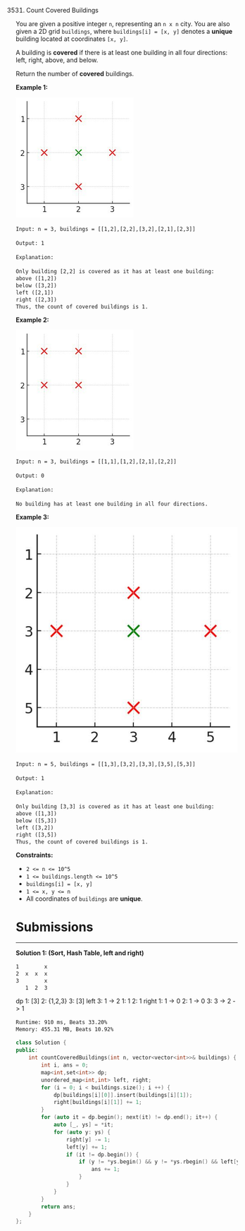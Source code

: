3531. Count Covered Buildings

You are given a positive integer `n`, representing an `n x n` city. You are also given a 2D grid `buildings`, where `buildings[i] = [x, y]` denotes a **unique** building located at coordinates `[x, y]`.

A building is **covered** if there is at least one building in all four directions: left, right, above, and below.

Return the number of **covered** buildings.

 

**Example 1:**

![3531_telegram-cloud-photo-size-5-6212982906394101085-m.jpg](img/3531_telegram-cloud-photo-size-5-6212982906394101085-m.jpg)
```
Input: n = 3, buildings = [[1,2],[2,2],[3,2],[2,1],[2,3]]

Output: 1

Explanation:

Only building [2,2] is covered as it has at least one building:
above ([1,2])
below ([3,2])
left ([2,1])
right ([2,3])
Thus, the count of covered buildings is 1.
```

**Example 2:**

![3531_telegram-cloud-photo-size-5-6212982906394101086-m.jpg](img/3531_telegram-cloud-photo-size-5-6212982906394101086-m.jpg)
```
Input: n = 3, buildings = [[1,1],[1,2],[2,1],[2,2]]

Output: 0

Explanation:

No building has at least one building in all four directions.
```

**Example 3:**

![3531_telegram-cloud-photo-size-5-6248862251436067566-x.jpg](img/3531_telegram-cloud-photo-size-5-6248862251436067566-x.jpg)
```
Input: n = 5, buildings = [[1,3],[3,2],[3,3],[3,5],[5,3]]

Output: 1

Explanation:

Only building [3,3] is covered as it has at least one building:
above ([1,3])
below ([5,3])
left ([3,2])
right ([3,5])
Thus, the count of covered buildings is 1.
```

**Constraints:**

* `2 <= n <= 10^5`
* `1 <= buildings.length <= 10^5` 
* `buildings[i] = [x, y]`
* `1 <= x, y <= n`
* All coordinates of `buildings` are **unique**.

# Submissions
---
**Solution 1: (Sort, Hash Table, left and right)**

    1        x
    2  x  x  x
    3        x
       1  2  3

dp
    1: [3]
    2: {1,2,3}
    3: [3]
left
   3: 1 -> 2
   1: 1
   2: 1
right 
   1: 1 -> 0
   2: 1 -> 0
   3: 3 -> 2 -> 1

```
Runtime: 910 ms, Beats 33.20%
Memory: 455.31 MB, Beats 10.92%
```
```c++
class Solution {
public:
    int countCoveredBuildings(int n, vector<vector<int>>& buildings) {
        int i, ans = 0;
        map<int,set<int>> dp;
        unordered_map<int,int> left, right;
        for (i = 0; i < buildings.size(); i ++) {
            dp[buildings[i][0]].insert(buildings[i][1]);
            right[buildings[i][1]] += 1;
        }
        for (auto it = dp.begin(); next(it) != dp.end(); it++) {
            auto [_, ys] = *it;
            for (auto y: ys) {
                right[y] -= 1;
                left[y] += 1;
                if (it != dp.begin()) {
                    if (y != *ys.begin() && y != *ys.rbegin() && left[y] > 1 && right[y]) {
                        ans += 1;
                    }
                }
            }
        }
        return ans;
    }
};
```

